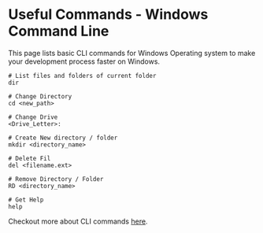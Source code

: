 # Useful Commands - Windows Command Line

This page lists basic CLI commands for Windows Operating system to make your development process faster on Windows.

```shell
# List files and folders of current folder
dir

# Change Directory
cd <new_path>

# Change Drive
<Drive_Letter>:

# Create New directory / folder
mkdir <directory_name>

# Delete Fil 
del <filename.ext>

# Remove Directory / Folder
RD <directory_name>

# Get Help
help
```

Checkout more about CLI commands [here](https://www.thomas-krenn.com/en/wiki/Cmd_commands_under_Windows).